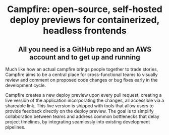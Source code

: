 <h1 align="center">Campfire: open-source, self-hosted deploy previews for containerized, headless frontends</h1>
<h2 align="center">All you need is a GitHub repo and an AWS account and to get up and running</h2>

Much like how an actual campfire brings people together to trade stories, Campfire aims to be a central place for cross-functional teams to visually review and comment on proposed code changes or bug fixes early in the development cycle.

Campfire creates a new deploy preview upon every pull request, creating a live version of the application incorporating the changes, all accessible via a shareable link. This live version is shipped with tools that allow users to provide feedback directly on the deploy preview. The goal is to simplify collaboration between teams and address common bottlenecks that delay project timelines, by integrating seamlessly into existing development pipelines.